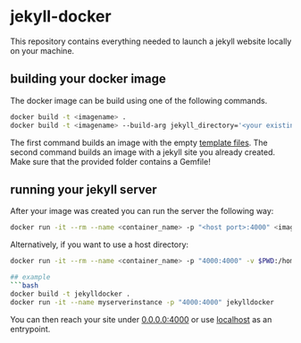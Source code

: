 # jekyll-docker
This repository contains everything needed to launch a jekyll website locally on your machine.

## building your docker image
The docker image can be build using one of the following commands.

```bash
docker build -t <imagename> .
docker build -t <imagename> --build-arg jekyll_directory='<your existing directoy>' .
```
The first command builds an image with the empty [template files](default_jekyll).
The second command builds an image with a jekyll site you already created. Make sure that the provided folder contains a Gemfile!

## running your jekyll server
After your image was created you can run the server the following way:
```bash
docker run -it --rm --name <container_name> -p "<host port>:4000" <imagename[:tag]>
```
Alternatively, if you want to use a host directory:
```bash
docker run -it --rm --name <container_name> -p "4000:4000" -v $PWD:/home/jekyll/site <imagename[:tag]>

## example
```bash
docker build -t jekylldocker .
docker run -it --name myserverinstance -p "4000:4000" jekylldocker
```
You can then reach your site under [0.0.0.0:4000](http://0.0.0.0:4000) or use [localhost](http:0.0.0.0:4000) as an entrypoint.
